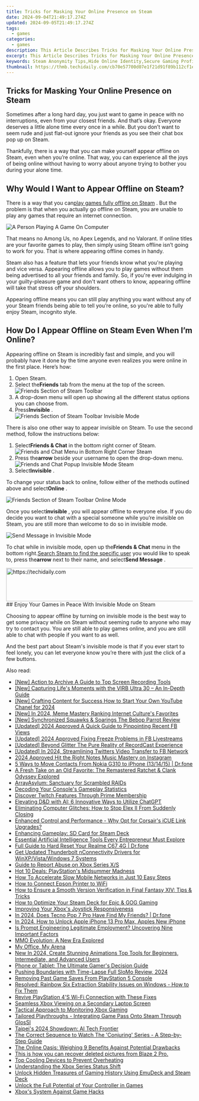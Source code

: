```yaml
---
title: Tricks for Masking Your Online Presence on Steam
date: 2024-09-04T21:49:17.274Z
updated: 2024-09-05T21:49:17.274Z
tags:
  - games
categories:
  - games
description: This Article Describes Tricks for Masking Your Online Presence on Steam
excerpt: This Article Describes Tricks for Masking Your Online Presence on Steam
keywords: Steam Anonymity Tips,Hide Online Identity,Secure Gaming Profile,Elude Game Trackers,Privacy on Steam,Conceal Online Footprints,Stealth In-Game Presence
thumbnail: https://thmb.techidaily.com/cb70e57700d07e1f21d91f89b112cf1e7299f5606065c397aa28c9965f8c1a6d.jpg
---
```


## Tricks for Masking Your Online Presence on Steam

 Sometimes after a long hard day, you just want to game in peace with no interruptions, even from your closest friends. And that’s okay. Everyone deserves a little alone time every once in a while. But you don’t want to seem rude and just flat-out ignore your friends as you see their chat box pop up on Steam.

 Thankfully, there is a way that you can make yourself appear offline on Steam, even when you’re online. That way, you can experience all the joys of being online without having to worry about anyone trying to bother you during your alone time.

## Why Would I Want to Appear Offline on Steam?

 There is a way that you can[play games fully offline on Steam](https://www.makeuseof.com/how-to-use-steam-offline-mode) . But the problem is that when you actually go offline on Steam, you are unable to play any games that require an internet connection.

![A Person Playing A Game On Computer](https://thmb.techidaily.com/13632811731c559bc127701456401507af159186a9de22e1aa59a5e7f9127b24.jpg)

 That means no Among Us, no Apex Legends, and no Valorant. If online titles are your favorite games to play, then simply using Steam offline isn’t going to work for you. That is where appearing offline comes in handy.

 Steam also has a feature that lets your friends know what you're playing and vice versa. Appearing offline allows you to play games without them being advertised to all your friends and family. So, if you're ever indulging in your guilty-pleasure game and don't want others to know, appearing offline will take that stress off your shoulders.

 Appearing offline means you can still play anything you want without any of your Steam friends being able to tell you’re online, so you're able to fully enjoy Steam, incognito style.

## How Do I Appear Offline on Steam Even When I’m Online?

 Appearing offline on Steam is incredibly fast and simple, and you will probably have it done by the time anyone even realizes you were online in the first place. Here’s how:

1. Open Steam.
2. Select the**Friends** tab from the menu at the top of the screen.  
![Friends Section of Steam Toolbar](https://static1.makeuseofimages.com/wordpress/wp-content/uploads/2023/09/friends-section-of-steam-toolbar.jpeg)
3. A drop-down menu will open up showing all the different status options you can choose from.
4. Press**Invisible** .  
![Friends Section of Steam Toolbar Invisible Mode](https://static1.makeuseofimages.com/wordpress/wp-content/uploads/2023/09/friends-section-of-steam-toolbar-invisible-mode.jpeg)

 There is also one other way to appear invisible on Steam. To use the second method, follow the instructions below:

1. Select**Friends & Chat** in the bottom right corner of Steam.  
![Friends and Chat Menu in Bottom Right Corner Steam](https://static1.makeuseofimages.com/wordpress/wp-content/uploads/2023/09/friends-and-chat-menu-in-bottom-right-corner-steam.jpeg)
2. Press the**arrow** beside your username to open the drop-down menu.  
![Friends and Chat Popup Invisible Mode Steam](https://static1.makeuseofimages.com/wordpress/wp-content/uploads/2023/09/friends-and-chat-popup-invisible-mode-steam.jpeg)
3. Select**Invisible** .

 To change your status back to online, follow either of the methods outlined above and select**Online** .

![Friends Section of Steam Toolbar Online Mode](https://static1.makeuseofimages.com/wordpress/wp-content/uploads/2023/09/friends-section-of-steam-toolbar-onlinemode.jpeg)

 Once you select**invisible** , you will appear offline to everyone else. If you do decide you want to chat with a special someone while you’re invisible on Steam, you are still more than welcome to do so in invisible mode.

![Send Message in Invisible Mode](https://static1.makeuseofimages.com/wordpress/wp-content/uploads/2023/09/send-message-in-invisible-mode.jpeg)

 To chat while in invisible mode, open up the**Friends & Chat** menu in the bottom right.[Search Steam to find the specific user](https://www.makeuseof.com/how-to-search-steam-users/) you would like to speak to, press the**arrow** next to their name, and select**Send Message** .

<!-- affiliate ads begin -->
<a href="https://appsumo.8odi.net/c/5597632/2100538/7443" target="_top" id="2100538">
  <img src="//a.impactradius-go.com/display-ad/7443-2100538" border="0" alt="https://techidaily.com" width="728" height="90"/>
</a>
<img height="0" width="0" src="https://appsumo.8odi.net/i/5597632/2100538/7443" style="position:absolute;visibility:hidden;" border="0" />
<!-- affiliate ads end -->
## Enjoy Your Games in Peace With Invisible Mode on Steam

 Choosing to appear offline by turning on invisible mode is the best way to get some privacy while on Steam without seeming rude to anyone who may try to contact you. You are still able to play games online, and you are still able to chat with people if you want to as well.

 And the best part about Steam's invisible mode is that if you ever start to feel lonely, you can let everyone know you’re there with just the click of a few buttons.


<ins class="adsbygoogle"
     style="display:block"
     data-ad-format="autorelaxed"
     data-ad-client="ca-pub-7571918770474297"
     data-ad-slot="1223367746"></ins>



<ins class="adsbygoogle"
     style="display:block"
     data-ad-client="ca-pub-7571918770474297"
     data-ad-slot="8358498916"
     data-ad-format="auto"
     data-full-width-responsive="true"></ins>

<span class="atpl-alsoreadstyle">Also read:</span>
<div><ul>
<li><a href="https://visual-screen-recording.techidaily.com/new-action-to-archive-a-guide-to-top-screen-recording-tools/"><u>[New] Action to Archive  A Guide to Top Screen Recording Tools</u></a></li>
<li><a href="https://extra-information.techidaily.com/new-capturing-lifes-moments-with-the-virb-ultra-30-an-in-depth-guide/"><u>[New] Capturing Life's Moments with the VIRB Ultra 30 – An In-Depth Guide</u></a></li>
<li><a href="https://facebook-video-share.techidaily.com/new-crafting-content-for-success-how-to-start-your-own-youtube-chanel-for-2024/"><u>[New] Crafting Content for Success  How to Start Your Own YouTube Chanel for 2024</u></a></li>
<li><a href="https://twitter-videos.techidaily.com/new-in-2024-meme-mastery-ranking-internet-cultures-favorites/"><u>[New] In 2024, Meme Mastery  Ranking Internet Culture's Favorites</u></a></li>
<li><a href="https://some-approaches.techidaily.com/new-synchronized-squawks-and-soarings-the-bebop-parrot-review/"><u>[New] Synchronized Squawks & Soarings  The Bebop Parrot Review</u></a></li>
<li><a href="https://facebook-video-recording.techidaily.com/updated-2024-approved-a-quick-guide-to-pinpointing-recent-fb-views/"><u>[Updated] 2024 Approved  A Quick Guide to Pinpointing Recent FB Views</u></a></li>
<li><a href="https://facebook-video-content.techidaily.com/updated-2024-approved-fixing-freeze-problems-in-fb-livestreams/"><u>[Updated] 2024 Approved  Fixing Freeze Problems in FB Livestreams</u></a></li>
<li><a href="https://screen-sharing-recording.techidaily.com/updated-beyond-glitter-the-pure-reality-of-recordcast-experience/"><u>[Updated] Beyond Glitter  The Pure Reality of RecordCast Experience</u></a></li>
<li><a href="https://twitter-clips.techidaily.com/updated-in-2024-streamlining-twitters-video-transfer-to-fb-network/"><u>[Updated] In 2024, Streamlining Twitters Video Transfer to FB Network</u></a></li>
<li><a href="https://instagram-videos.techidaily.com/2024-approved-hit-the-right-notes-music-mastery-on-instagram/"><u>2024 Approved  Hit the Right Notes  Music Mastery on Instagram</u></a></li>
<li><a href="https://blog-min.techidaily.com/5-ways-to-move-contacts-from-nokia-g310-to-iphone-131415-drfone-by-drfone-transfer-from-android-transfer-from-android/"><u>5 Ways to Move Contacts From Nokia G310 to iPhone (13/14/15) | Dr.fone</u></a></li>
<li><a href="https://games-able.techidaily.com/a-fresh-take-on-an-old-favorite-the-remastered-ratchet-and-clank-odyssey-explored/"><u>A Fresh Take on an Old Favorite: The Remastered Ratchet & Clank Odyssey Explored</u></a></li>
<li><a href="https://data-recovery.techidaily.com/arrayasylum-sanctuary-for-scrambled-raids/"><u>ArrayAsylum: Sanctuary for Scrambled RAIDs</u></a></li>
<li><a href="https://games-able.techidaily.com/decoding-your-consoles-gameplay-statistics/"><u>Decoding Your Console's Gameplay Statistics</u></a></li>
<li><a href="https://games-able.techidaily.com/discover-twitch-features-through-prime-membership/"><u>Discover Twitch Features Through Prime Membership</u></a></li>
<li><a href="https://games-able.techidaily.com/elevating-dandd-with-ai-6-innovative-ways-to-utilize-chatgpt/"><u>Elevating D&D with AI: 6 Innovative Ways to Utilize ChatGPT</u></a></li>
<li><a href="https://games-able.techidaily.com/eliminating-computer-glitches-how-to-stop-elex-ii-from-suddenly-closing/"><u>Eliminating Computer Glitches: How to Stop Elex II From Suddenly Closing</u></a></li>
<li><a href="https://games-able.techidaily.com/enhanced-control-and-performance-why-opt-for-corsairs-icue-link-upgrades/"><u>Enhanced Control and Performance - Why Opt for Corsair's iCUE Link Upgrades?</u></a></li>
<li><a href="https://games-able.techidaily.com/enhancing-gameplay-sd-card-for-steam-deck/"><u>Enhancing Gameplay: SD Card for Steam Deck</u></a></li>
<li><a href="https://games-able.techidaily.com/essential-artificial-intelligence-tools-every-entrepreneur-must-explore/"><u>Essential Artificial Intelligence Tools Every Entrepreneur Must Explore</u></a></li>
<li><a href="https://techidaily.com/full-guide-to-hard-reset-your-realme-c67-4g-drfone-by-drfone-reset-android-reset-android/"><u>Full Guide to Hard Reset Your Realme C67 4G | Dr.fone</u></a></li>
<li><a href="https://hardware-help.techidaily.com/get-updated-thunderbolt-nconnectivity-drivers-for-winxpvistawindows-7-systems/"><u>Get Updated Thunderbolt nConnectivity Drivers for WinXP/Vista/Windows 7 Systems</u></a></li>
<li><a href="https://games-able.techidaily.com/guide-to-report-abuse-on-xbox-series-xs/"><u>Guide to Report Abuse on Xbox Series X/S</u></a></li>
<li><a href="https://games-able.techidaily.com/hot-10-deals-playstations-midsummer-madness/"><u>Hot 10 Deals: PlayStation's Midsummer Madness</u></a></li>
<li><a href="https://games-able.techidaily.com/how-to-accelerate-slow-mobile-networks-in-just-10-easy-steps/"><u>How To Accelerate Slow Mobile Networks in Just 10 Easy Steps</u></a></li>
<li><a href="https://tech-revival.techidaily.com/how-to-connect-epson-printer-to-wifi/"><u>How to Connect Epson Printer to WiFi</u></a></li>
<li><a href="https://program-issues.techidaily.com/how-to-ensure-a-smooth-version-verification-in-final-fantasy-xiv-tips-and-tricks/"><u>How to Ensure a Smooth Version Verification in Final Fantasy XIV: Tips & Tricks</u></a></li>
<li><a href="https://games-able.techidaily.com/how-to-optimize-your-steam-deck-for-epic-and-gog-gaming/"><u>How to Optimize Your Steam Deck for Epic & GOG Gaming</u></a></li>
<li><a href="https://games-able.techidaily.com/improving-your-xboxs-joystick-responsiveness/"><u>Improving Your Xbox's Joystick Responsiveness</u></a></li>
<li><a href="https://review-topics.techidaily.com/in-2024-does-tecno-pop-7-pro-have-find-my-friends-drfone-by-drfone-virtual-android/"><u>In 2024, Does Tecno Pop 7 Pro Have Find My Friends? | Dr.fone</u></a></li>
<li><a href="https://ios-unlock.techidaily.com/in-2024-how-to-unlock-apple-iphone-13-pro-max-apples-new-iphone-by-drfone-ios/"><u>In 2024, How to Unlock Apple iPhone 13 Pro Max, Apples New iPhone</u></a></li>
<li><a href="https://tech-haven.techidaily.com/is-prompt-engineering-legitimate-employment-uncovering-nine-important-factors/"><u>Is Prompt Engineering Legitimate Employment? Uncovering Nine Important Factors</u></a></li>
<li><a href="https://games-able.techidaily.com/mmo-evolution-a-new-era-explored/"><u>MMO Evolution: A New Era Explored</u></a></li>
<li><a href="https://games-able.techidaily.com/my-office-my-arena/"><u>My Office, My Arena</u></a></li>
<li><a href="https://smart-video-editing.techidaily.com/new-in-2024-create-stunning-animations-top-tools-for-beginners-intermediate-and-advanced-users/"><u>New In 2024, Create Stunning Animations Top Tools for Beginners, Intermediate, and Advanced Users</u></a></li>
<li><a href="https://games-able.techidaily.com/phone-or-tablet-the-ultimate-gamers-decision-guide/"><u>Phone or Tablet: The Ultimate Gamer's Decision Guide</u></a></li>
<li><a href="https://extra-resources.techidaily.com/pushing-boundaries-with-time-lapse-full-slomo-review-2024/"><u>Pushing Boundaries with Time-Lapse  Full SloMo Review, 2024</u></a></li>
<li><a href="https://games-able.techidaily.com/removing-past-game-saves-from-playstation-5-console/"><u>Removing Past Game Saves From PlayStation 5 Console</u></a></li>
<li><a href="https://games-able.techidaily.com/resolved-rainbow-six-extraction-stability-issues-on-windows-how-to-fix-them/"><u>Resolved: Rainbow Six Extraction Stability Issues on Windows - How to Fix Them</u></a></li>
<li><a href="https://games-able.techidaily.com/revive-playstation-4s-wi-fi-connection-with-these-fixes/"><u>Revive PlayStation 4'S Wi-Fi Connection with These Fixes</u></a></li>
<li><a href="https://games-able.techidaily.com/seamless-xbox-viewing-on-a-secondary-laptop-screen/"><u>Seamless Xbox Viewing on a Secondary Laptop Screen</u></a></li>
<li><a href="https://games-able.techidaily.com/tactical-approach-to-monitoring-xbox-gaming/"><u>Tactical Approach to Monitoring Xbox Gaming</u></a></li>
<li><a href="https://games-able.techidaily.com/tailored-playthroughs-integrating-game-pass-onto-steam-through-glossi/"><u>Tailored Playthroughs - Integrating Game Pass Onto Steam Through GlosSI</u></a></li>
<li><a href="https://games-able.techidaily.com/taipeis-2024-showdown-ai-tech-frontier/"><u>Taipei's 2024 Showdown: AI Tech Frontier</u></a></li>
<li><a href="https://techtrends.techidaily.com/the-correct-sequence-to-watch-the-conjuring-series-a-step-by-step-guide/"><u>The Correct Sequence to Watch The 'Conjuring' Series - A Step-by-Step Guide</u></a></li>
<li><a href="https://games-able.techidaily.com/the-online-oasis-weighing-9-benefits-against-potential-drawbacks/"><u>The Online Oasis: Weighing 9 Benefits Against Potential Drawbacks</u></a></li>
<li><a href="https://techidaily.com/this-is-how-you-can-recover-deleted-pictures-from-blaze-2-pro-by-fonelab-android-recover-pictures/"><u>This is how you can recover deleted pictures from Blaze 2 Pro.</u></a></li>
<li><a href="https://games-able.techidaily.com/top-cooling-devices-to-prevent-overheating/"><u>Top Cooling Devices to Prevent Overheating</u></a></li>
<li><a href="https://games-able.techidaily.com/understanding-the-xbox-series-status-shift/"><u>Understanding the Xbox Series Status Shift</u></a></li>
<li><a href="https://games-able.techidaily.com/unlock-hidden-treasures-of-gaming-history-using-emudeck-and-steam-deck/"><u>Unlock Hidden Treasures of Gaming History Using EmuDeck and Steam Deck</u></a></li>
<li><a href="https://games-able.techidaily.com/unlock-the-full-potential-of-your-controller-in-games/"><u>Unlock the Full Potential of Your Controller in Games</u></a></li>
<li><a href="https://games-able.techidaily.com/xboxs-system-against-game-hacks/"><u>Xbox's System Against Game Hacks</u></a></li>
</ul></div>

